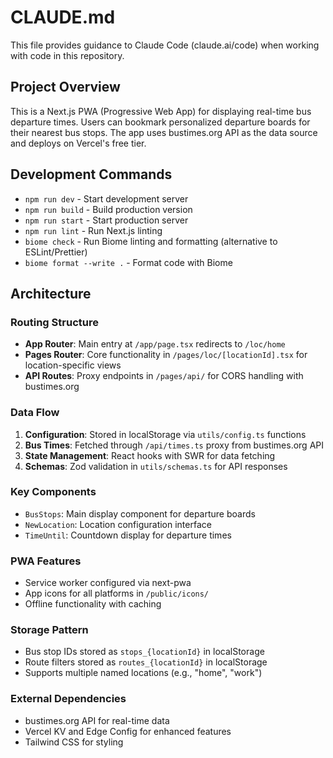 # CLAUDE.md

This file provides guidance to Claude Code (claude.ai/code) when working with code in this repository.

## Project Overview

This is a Next.js PWA (Progressive Web App) for displaying real-time bus departure times. Users can bookmark personalized departure boards for their nearest bus stops. The app uses bustimes.org API as the data source and deploys on Vercel's free tier.

## Development Commands

- `npm run dev` - Start development server
- `npm run build` - Build production version  
- `npm run start` - Start production server
- `npm run lint` - Run Next.js linting
- `biome check` - Run Biome linting and formatting (alternative to ESLint/Prettier)
- `biome format --write .` - Format code with Biome

## Architecture

### Routing Structure
- **App Router**: Main entry at `/app/page.tsx` redirects to `/loc/home` 
- **Pages Router**: Core functionality in `/pages/loc/[locationId].tsx` for location-specific views
- **API Routes**: Proxy endpoints in `/pages/api/` for CORS handling with bustimes.org

### Data Flow
1. **Configuration**: Stored in localStorage via `utils/config.ts` functions
2. **Bus Times**: Fetched through `/api/times.ts` proxy from bustimes.org API
3. **State Management**: React hooks with SWR for data fetching
4. **Schemas**: Zod validation in `utils/schemas.ts` for API responses

### Key Components
- `BusStops`: Main display component for departure boards
- `NewLocation`: Location configuration interface  
- `TimeUntil`: Countdown display for departure times

### PWA Features
- Service worker configured via next-pwa
- App icons for all platforms in `/public/icons/`
- Offline functionality with caching

### Storage Pattern
- Bus stop IDs stored as `stops_{locationId}` in localStorage
- Route filters stored as `routes_{locationId}` in localStorage
- Supports multiple named locations (e.g., "home", "work")

### External Dependencies
- bustimes.org API for real-time data
- Vercel KV and Edge Config for enhanced features
- Tailwind CSS for styling